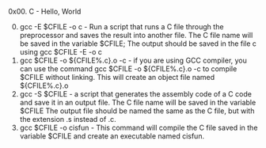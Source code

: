 0x00. C - Hello, World

0. gcc -E $CFILE -o c - Run a script that runs a C file through the preprocessor and saves the result into another file. The C file name will be saved in the variable $CFILE; The output should be saved in the file c using gcc $CFILE -E -o c
1. gcc $CFILE -o ${CFILE%.c}.o -c - if you are using GCC compiler, you can use the command gcc $CFILE -o ${CFILE%.c}.o -c to compile $CFILE without linking. This will create an object file named ${CFILE%.c}.o 
2. gcc -S $CFILE -  a script that generates the assembly code of a C code and save it in an output file.
The C file name will be saved in the variable $CFILE
The output file should be named the same as the C file, but with the extension .s instead of .c.
3. gcc $CFILE -o cisfun - This command will compile the C file saved in the variable $CFILE and create an executable named cisfun.
